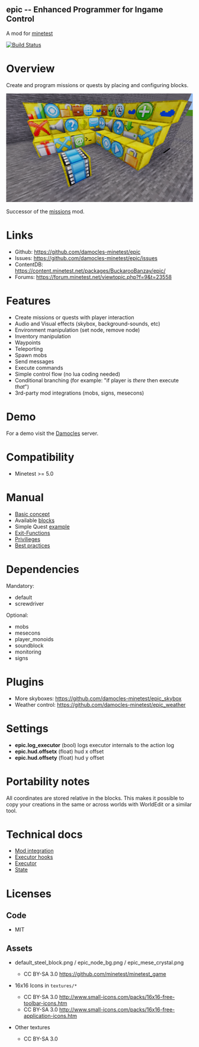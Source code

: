 
epic -- Enhanced Programmer for Ingame Control
-----------------

A mod for [minetest](http://www.minetest.net)

[![Build Status](https://travis-ci.org/damocles-minetest/epic.svg?branch=master)](https://travis-ci.org/damocles-minetest/epic)

# Overview

Create and program missions or quests by placing and configuring blocks.

<img src="./screenshot.png"/>

Successor of the [missions](https://github.com/thomasrudin-mt/missions) mod.

# Links

* Github: https://github.com/damocles-minetest/epic
* Issues: https://github.com/damocles-minetest/epic/issues
* ContentDB: https://content.minetest.net/packages/BuckarooBanzay/epic/
* Forums: https://forum.minetest.net/viewtopic.php?f=9&t=23558

# Features

* Create missions or quests with player interaction
* Audio and Visual effects (skybox, background-sounds, etc)
* Environment manipulation (set node, remove node)
* Inventory manipulation
* Waypoints
* Teleporting
* Spawn mobs
* Send messages
* Execute commands
* Simple control flow (no lua coding needed)
* Conditional branching (for example: "if player is *there* then execute *that*")
* 3rd-party mod integrations (mobs, signs, mesecons)

# Demo

For a demo visit the [Damocles](https://damocles.minetest.land) server.

# Compatibility

* Minetest >= 5.0

# Manual

* [Basic concept](doc/basic-concept.md)
* Available [blocks](doc/blocks.md)
* Simple Quest [example](doc/example.md)
* [Exit-Functions](doc/exit-functions.md)
* [Privilieges](doc/privs.md)
* [Best practices](doc/best-practices.md)

# Dependencies

Mandatory:
* default
* screwdriver

Optional:
* mobs
* mesecons
* player_monoids
* soundblock
* monitoring
* signs

# Plugins

* More skyboxes: https://github.com/damocles-minetest/epic_skybox
* Weather control: https://github.com/damocles-minetest/epic_weather

# Settings

* **epic.log_executor** (bool) logs executor internals to the action log
* **epic.hud.offsetx** (float) hud x offset
* **epic.hud.offsety** (float) hud y offset

# Portability notes

All coordinates are stored relative in the blocks.
This makes it possible to copy your creations in the same or across worlds with WorldEdit or a similar tool.

# Technical docs

* [Mod integration](doc/mod-integration.md)
* [Executor hooks](doc/executor_hooks.md)
* [Executor](doc/executor.md)
* [State](doc/state.md)

# Licenses

## Code

* MIT

## Assets

* default_steel_block.png / epic_node_bg.png / epic_mese_crystal.png
  * CC BY-SA 3.0 https://github.com/minetest/minetest_game

* 16x16 Icons in `textures/*`
  * CC BY-SA 3.0 http://www.small-icons.com/packs/16x16-free-toolbar-icons.htm
  * CC BY-SA 3.0 http://www.small-icons.com/packs/16x16-free-application-icons.htm

* Other textures
  * CC BY-SA 3.0
